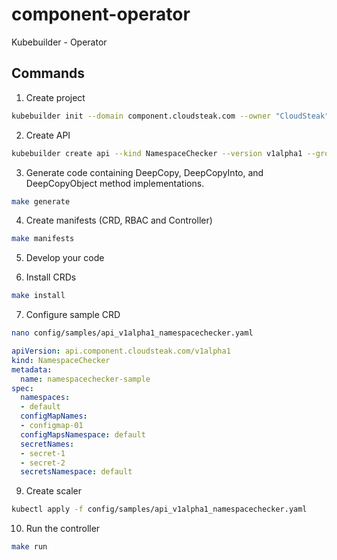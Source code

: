 # component-operator
Kubebuilder - Operator

## Commands

1. Create project

```bash
kubebuilder init --domain component.cloudsteak.com --owner "CloudSteak" --repo github.com/cloudsteak/component-operator.git --license 'none'
```

2. Create API

```bash
kubebuilder create api --kind NamespaceChecker --version v1alpha1 --group api
```

3. Generate code containing DeepCopy, DeepCopyInto, and DeepCopyObject method implementations.

```bash
make generate
```

4. Create manifests (CRD, RBAC and Controller)

```bash
make manifests
```

5. Develop your code

6. Install CRDs

```bash
make install
```

7. Configure sample CRD

```bash
nano config/samples/api_v1alpha1_namespacechecker.yaml
```

```yaml
apiVersion: api.component.cloudsteak.com/v1alpha1
kind: NamespaceChecker
metadata:
  name: namespacechecker-sample
spec:
  namespaces:
  - default
  configMapNames:
  - configmap-01
  configMapsNamespace: default
  secretNames:
  - secret-1
  - secret-2
  secretsNamespace: default

```

9. Create scaler

```bash
kubectl apply -f config/samples/api_v1alpha1_namespacechecker.yaml
```

10. Run the controller

```bash
make run
```
